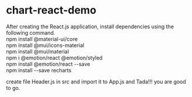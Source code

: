 # chart-react-demo
After creating the React.js application, install dependencies using the following command.
<br>
npm install @material-ui/core<br>
npm install @mui/icons-material<br>
npm install @mui/material<br>
npm i @emotion/react @emotion/styled<br>
npm install @emotion/react --save  <br> 
npm install --save recharts<br>

create file Header.js in src and import it to App.js and Tada!!! you are good to go.
